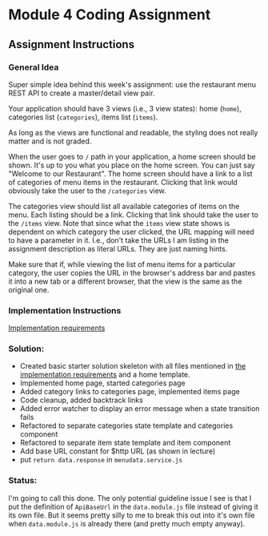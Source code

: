 Module 4 Coding Assignment
=======
## Assignment Instructions

### General Idea
Super simple idea behind this week's assignment: use the restaurant menu REST API to create a master/detail view pair.

Your application should have 3 views (i.e., 3 view states): home (`home`), categories list (`categories`), items list (`items`).

As long as the views are functional and readable, the styling does not really matter and is not graded.

When the user goes to `/` path in your application, a home screen should be shown. It's up to you what you place on the home screen. You can just say "Welcome to our Restaurant". The home screen should have a link to a list of categories of menu items in the restaurant. Clicking that link would obviously take the user to the `/categories` view.

The categories view should list all available categories of items on the menu. Each listing should be a link. Clicking that link should take the user to the `/items` view. Note that since what the `items` view state shows is dependent on which category the user clicked, the URL mapping will need to have a parameter in it. I.e., don't take the URLs I am listing in the assignment description as literal URLs. They are just naming hints.

Make sure that if, while viewing the list of menu items for a particular category, the user copies the URL in the browser's address bar and pastes it into a new tab or a different browser, that the view is the same as the original one.

### Implementation Instructions

[Implementation requirements](Implementation.md)

### Solution:

* Created basic starter solution skeleton with all files mentioned in [the implementation requirements](Implementation.md) and a home template.
* Implemented home page, started categories page
* Added category links to categories page, implemented items page
* Code cleanup, added backtrack links
* Added error watcher to display an error message when a state transition fails
* Refactored to separate categories state template and categories component
* Refactored to separate item state template and item component
* Add base URL constant for $http URL (as shown in lecture)
* put `return data.response` in `menudata.service.js`

### Status:

I'm going to call this done. The only potential guideline issue I see is that I put the definition 
of `ApiBaseUrl` in the `data.module.js` file instead of giving it its own file. But it seems
pretty silly to me to break this out into it's own file when `data.module.js` is already
there (and pretty much empty anyway).
